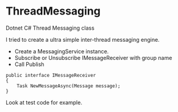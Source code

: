 # ThreadMessaging
Dotnet C# Thread Messaging class

I tried to create a ultra simple inter-thread messaging engine.

- Create a MessagingService instance.
- Subscribe or Unsubscribe IMessageReceiver with group name
- Call Publish

````
public interface IMessageReceiver
{
    Task NewMessageAsync(Message message);
}
````

Look at test code for example.

